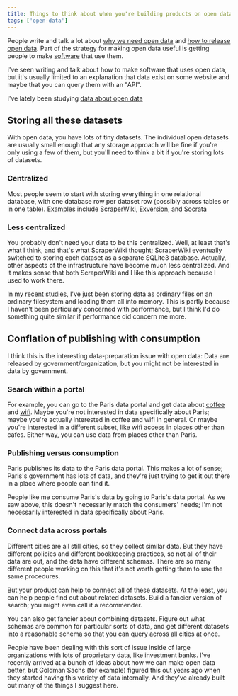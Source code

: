 ```yaml
---
title: Things to think about when you're building products on open data
tags: ['open-data']
---
```

People write and talk a lot about
[why we need open data](http://opendatahandbook.org/en/why-open-data/) and 
[how to release open data](http://www.codeforamerica.org/09-24-2013/).
Part of the strategy for making open data useful is getting people to
make [software](http://youtu.be/6cRtbA_d4RI?t=12m40s) that use them.

<!--
To this end, 
"[app](http://nycbigapps.com/)" [competitions](http://opendatachallenge.org/)

http://www.youtube.com/watch?v=LijchWVlirc
-->

I've seen writing and talk about how to make software that uses open data,
but it's usually limited to an explanation that data exist on some website
and maybe that you can query them with an "API".

I've lately been studying [data about open data](/open-data)

## Storing all these datasets
With open data, you have lots of tiny datasets. The individual open datasets are
usually small enough that any storage approach will be fine if you're only using
a few of them, but you'll need to think a bit if you're storing lots of datasets.

### Centralized
Most people seem to start with storing everything in one relational database,
with one database row per dataset row (possibly across tables or in one table).
Examples include [ScraperWiki](https://scraperwiki.com),
[Exversion](https://exversion.com), and
[Socrata](https://socrata.com)

### Less centralized
You probably don't need your data to be this centralized. Well, at least that's
what I think, and that's what ScraperWiki thought; ScraperWiki eventually switched
to storing each dataset as a separate SQLite3 database. Actually, other aspects
of the infrastructure have become much less centralized. And it makes sense that
both ScraperWiki and I like this approach because I used to work there.

In my [recent studies](/open-data), I've just been storing data as ordinary files on
an ordinary filesystem and loading them all into memory. This is partly because I
haven't been particulary concerned with performance, but I think I'd do something
quite similar if performance did concern me more.

## Conflation of publishing with consumption
I think this is the interesting data-preparation issue with open data:
Data are released by government/organization, but you might not be interested
in data by government.

### Search within a portal
For example, you can go to the Paris data portal and get data about
[coffee]() and
[wifi]().
Maybe you're not interested in data specifically about Paris; maybe you're
actually interested in coffee and wifi in general. Or maybe you're interested
in a different subset, like wifi access in places other than cafes. Either way,
you can use data from places other than Paris.

### Publishing versus consumption
Paris publishes its data to the Paris data portal. This makes a lot of sense;
Paris's government has lots of data, and they're just trying to get it out there
in a place where people can find it.

People like me consume Paris's data by going to Paris's data portal.
As we saw above, this doesn't necessarily match the consumers' needs;
I'm not necessarily interested in data specifically about Paris.

### Connect data across portals
Different cities are all still cities, so they collect similar data. But they
have different policies and different bookkeeping practices, so not all of their
data are out, and the data have different schemas. There are so many different
people working on this that it's not worth getting them to use the same procedures.

But your product can help to connect all of these datasets. At the least, you can
help people find out about related datasets. Build a fancier version of search;
you might even call it a recommender.

You can also get fancier about combining datasets. Figure out what schemas
are common for particular sorts of data, and get different datasets into a reasonable
schema so that you can query across all cities at once.

People have been dealing with this sort of issue inside of large organizations with
lots of proprietary data, like investment banks. I've recently arrived at a bunch of
ideas about how we can make open data better, but Goldman Sachs (for example) figured
this out years ago when they started having this variety of data internally.
And they've already built out many of the things I suggest here.

